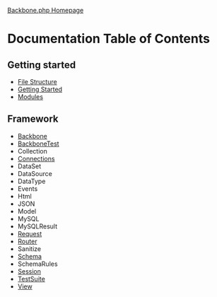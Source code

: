 [Backbone.php Homepage](https://github.com/jamesatracy/Backbone.php)

# Documentation Table of Contents

## Getting started

* [File Structure](file_structure.md)
* [Getting Started](getting_started.md)
* [Modules](modules.md)

## Framework

* [Backbone](backbone_class.md)
* [BackboneTest](backbone_test_class.md)
* Collection
* [Connections](connections_class.md)
* DataSet
* DataSource
* DataType
* Events
* Html
* JSON
* Model
* MySQL
* MySQLResult
* [Request](request_class.md)
* [Router](router_class.md)
* Sanitize
* [Schema](schema_class.md)
* SchemaRules
* [Session](session_class.md)
* [TestSuite](test_suite_class.md)
* [View](view_class.md)